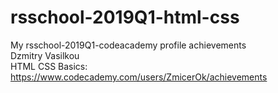 # rsschool-2019Q1-html-css
My rsschool-2019Q1-codeacademy profile achievements<br>
Dzmitry Vasilkou <br>
HTML CSS Basics: https://www.codecademy.com/users/ZmicerOk/achievements
